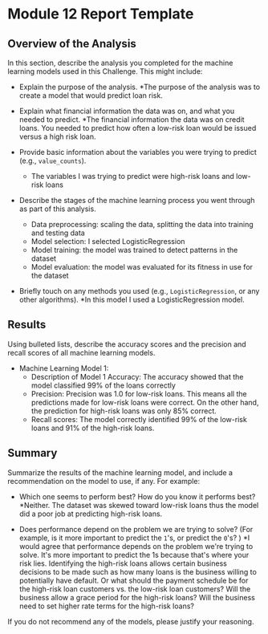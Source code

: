 # Module 12 Report Template

## Overview of the Analysis

In this section, describe the analysis you completed for the machine learning models used in this Challenge. This might include:

* Explain the purpose of the analysis.
    *The purpose of the analysis was to create a model that would predict loan risk.

* Explain what financial information the data was on, and what you needed to predict.
    *The financial information the data was on credit loans. You needed to predict how often a low-risk loan would be issued versus a high risk loan.
  
* Provide basic information about the variables you were trying to predict (e.g., `value_counts`).
    * The variables I was trying to predict were high-risk loans and low-risk loans 
  
* Describe the stages of the machine learning process you went through as part of this analysis.
    * Data preprocessing: scaling the data, splitting the data into training and testing data
    * Model selection: I selected LogisticRegression
    * Model training: the model was trained to detect patterns in the dataset
    * Model evaluation: the model was evaluated for its fitness in use for the dataset
  
* Briefly touch on any methods you used (e.g., `LogisticRegression`, or any other algorithms).
    *In this model I used a LogisticRegression model. 

## Results

Using bulleted lists, describe the accuracy scores and the precision and recall scores of all machine learning models.

* Machine Learning Model 1:
    * Description of Model 1 Accuracy: The accuracy showed that the model classified 99% of the loans correctly
    * Precision: Precision was 1.0 for low-risk loans. This means all the predictions made for low-risk loans were correct. On the other hand, the prediction for high-risk loans was only 85% correct.
    * Recall scores: The model correctly identified 99% of the low-risk loans and 91% of the high-risk loans.

## Summary

Summarize the results of the machine learning model, and include a recommendation on the model to use, if any. For example:

* Which one seems to perform best? How do you know it performs best?
    *Neither. The dataset was skewed toward low-risk loans thus the model did a poor job at predicting high-risk loans. 
  
* Does performance depend on the problem we are trying to solve? (For example, is it more important to predict the `1`'s, or predict the `0`'s? )
    *I would agree that performance depends on the problem we're trying to solve. It's more important to predict the 1s because that's where your risk lies. Identifying the high-risk loans allows certain business decisions to be made such as how many loans is the business willing to potentially have default. Or what should the payment schedule be for the high-risk loan customers vs. the low-risk loan customers? Will the business allow a grace period for the high-risk loans? Will the business need to set higher rate terms for the high-risk loans?

If you do not recommend any of the models, please justify your reasoning.
